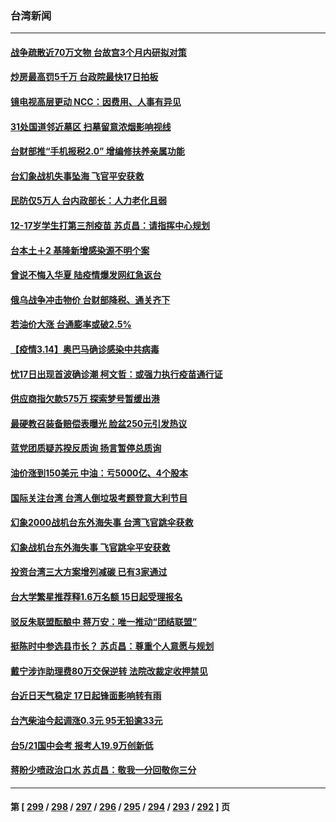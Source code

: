 ### 台湾新闻
---
#### [战争疏散近70万文物 台故宫3个月内研拟对策](../../pages/ncid1349361/n13645512.md) 
#### [炒房最高罚5千万 台政院最快17日拍板](../../pages/ncid1349361/n13645514.md) 
#### [镜电视高层更动 NCC：因费用、人事有异见](../../pages/ncid1349361/n13645523.md) 
#### [31处国道邻近墓区 扫墓留意浓烟影响视线](../../pages/ncid1349361/n13645531.md) 
#### [台财部推“手机报税2.0” 增编修扶养亲属功能](../../pages/ncid1349361/n13645340.md) 
#### [台幻象战机失事坠海 飞官平安获救](../../pages/ncid1349361/n13645391.md) 
#### [民防仅5万人 台内政部长：人力老化且弱](../../pages/ncid1349361/n13645300.md) 
#### [12-17岁学生打第三剂疫苗 苏贞昌：请指挥中心规划](../../pages/ncid1349361/n13645423.md) 
#### [台本土＋2 基隆新增感染源不明个案](../../pages/ncid1349361/n13645405.md) 
#### [曾说不悔入华夏 陆疫情爆发网红急返台](../../pages/ncid1349361/n13645416.md) 
#### [俄乌战争冲击物价 台财部降税、通关齐下](../../pages/ncid1349361/n13645420.md) 
#### [若油价大涨 台通膨率或破2.5%](../../pages/ncid1349361/n13645410.md) 
#### [【疫情3.14】奥巴马确诊感染中共病毒](../../pages/ncid1349361/n13644460.md) 
#### [忧17日出现首波确诊潮 柯文哲：或强力执行疫苗通行证](../../pages/ncid1349361/n13645418.md) 
#### [供应商指欠款575万 探索梦号暂缓出港](../../pages/ncid1349361/n13645408.md) 
#### [最硬教召装备赔偿表曝光 脸盆250元引发热议](../../pages/ncid1349361/n13645321.md) 
#### [蓝党团质疑苏揆反质询 扬言暂停总质询](../../pages/ncid1349361/n13645303.md) 
#### [油价涨到150美元 中油：亏5000亿、4个股本](../../pages/ncid1349361/n13645225.md) 
#### [国际关注台湾 台湾人倒垃圾考题登意大利节目](../../pages/ncid1349361/n13644474.md) 
#### [幻象2000战机台东外海失事 台湾飞官跳伞获救](../../pages/ncid1349361/n13644571.md) 
#### [幻象战机台东外海失事 飞官跳伞平安获救](../../pages/ncid1349361/n13644545.md) 
#### [投资台湾三大方案增列减碳 已有3家通过](../../pages/ncid1349361/n13642946.md) 
#### [台大学繁星推荐释1.6万名额 15日起受理报名](../../pages/ncid1349361/n13643299.md) 
#### [驳反朱联盟酝酿中 蒋万安：唯一推动“团结联盟”](../../pages/ncid1349361/n13643336.md) 
#### [挺陈时中参选县市长？ 苏贞昌：尊重个人意愿与规划](../../pages/ncid1349361/n13643338.md) 
#### [戴宁涉诈助理费80万交保逆转 法院改裁定收押禁见](../../pages/ncid1349361/n13643297.md) 
#### [台近日天气稳定 17日起锋面影响转有雨](../../pages/ncid1349361/n13643301.md) 
#### [台汽柴油今起调涨0.3元 95无铅逾33元](../../pages/ncid1349361/n13643309.md) 
#### [台5/21国中会考 报考人19.9万创新低](../../pages/ncid1349361/n13643311.md) 
#### [蒋盼少喷政治口水 苏贞昌：敬我一分回敬你三分](../../pages/ncid1349361/n13643236.md) 

---
#### 第 [ [299](./299.md) / [298](./298.md) / [297](./297.md) / [296](./296.md) / [295](./295.md) / [294](./294.md) / [293](./293.md) / [292](./292.md) ] 页
